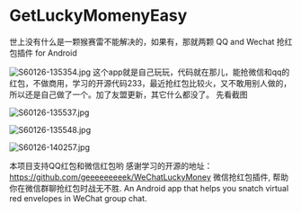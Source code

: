# GetLuckyMomenyEasy
世上没有什么是一颗猴赛雷不能解决的，如果有，那就两颗
QQ and Wechat 抢红包插件 for Android

![S60126-135354.jpg](http://upload-images.jianshu.io/upload_images/1216032-acd00740633199ae.jpg?imageMogr2/auto-orient/strip%7CimageView2/2/w/1240)
这个app就是自己玩玩，代码就在那儿，能抢微信和qq的红包，不做商用，学习的开源代码233，最近抢红包比较火，又不敢用别人做的，所以还是自己做了一个。加了友盟更新，其它什么都没了。
先看截图

![S60126-135537.jpg](http://upload-images.jianshu.io/upload_images/1216032-aa20229439551839.jpg?imageMogr2/auto-orient/strip%7CimageView2/2/w/1240)

![S60126-135548.jpg](http://upload-images.jianshu.io/upload_images/1216032-bef0a33dd913ad0b.jpg?imageMogr2/auto-orient/strip%7CimageView2/2/w/1240)

![S60126-140257.jpg](http://upload-images.jianshu.io/upload_images/1216032-f5b9a0190a2d1646.jpg?imageMogr2/auto-orient/strip%7CimageView2/2/w/1240)

本项目支持QQ红包和微信红包哟
感谢学习的开源的地址：https://github.com/geeeeeeeeek/WeChatLuckyMoney
微信抢红包插件, 帮助你在微信群聊抢红包时战无不胜. An Android app that helps you snatch virtual red envelopes in WeChat group chat.
